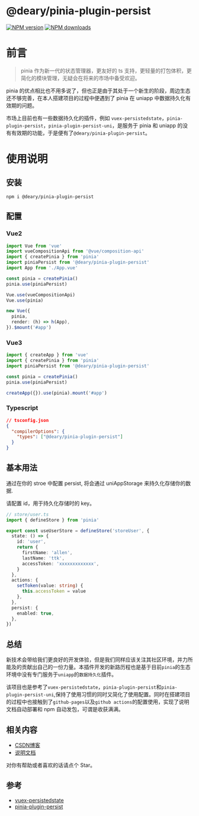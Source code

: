 #  @deary/pinia-plugin-persist

[![NPM version](https://img.shields.io/npm/v/@deary/pinia-plugin-persist?color=a1b858&label=)](https://www.npmjs.com/package/@deary/pinia-plugin-persist)
[![NPM downloads](https://img.shields.io/npm/dm/@deary/pinia-plugin-persist.svg?style=flat)](https://npmjs.com/package/@deary/pinia-plugin-persist)

# 前言

> pinia 作为新一代的状态管理器，更友好的 ts 支持，更轻量的打包体积，更简化的模块管理，无疑会在将来的市场中备受欢迎。

pinia 的优点相比也不用多说了，但也正是由于其处于一个新生的阶段，周边生态还不够完善，在本人搭建项目的过程中便遇到了 pinia 在 uniapp 中数据持久化有效期的问题。

市场上目前也有一些数据持久化的插件，例如 `vuex-persistedstate`，`pinia-plugin-persist`，`pinia-plugin-persist-uni`，是服务于 pinia 和 uniapp 的没有有效期的功能，于是便有了`@deary/pinia-plugin-persist`。

# 使用说明

## 安装

`npm i @deary/pinia-plugin-persist`

## 配置

### Vue2

```typescript
import Vue from 'vue'
import vueCompositionApi from '@vue/composition-api'
import { createPinia } from 'pinia'
import piniaPersist from '@deary/pinia-plugin-persist'
import App from './App.vue'

const pinia = createPinia()
pinia.use(piniaPersist)

Vue.use(vueCompositionApi)
Vue.use(pinia)

new Vue({
  pinia,
  render: (h) => h(App),
}).$mount('#app')
```

### Vue3

```typescript
import { createApp } from 'vue'
import { createPinia } from 'pinia'
import piniaPersist from '@deary/pinia-plugin-persist'

const pinia = createPinia()
pinia.use(piniaPersist)

createApp({}).use(pinia).mount('#app')
```

### Typescript

```json
// tsconfig.json
{
  "compilerOptions": {
    "types": ["@deary/pinia-plugin-persist"]
  }
}
```

## 基本用法

通过在你的 stroe 中配置 persist, 将会通过 uniAppStorage 来持久化存储你的数据.

请配置 id，用于持久化存储时的 key。

```typescript
// store/user.ts
import { defineStore } from 'pinia'

export const useUserStore = defineStore('storeUser', {
  state: () => {
    id: 'user',
    return {
      firstName: 'allen',
      lastName: 'ttk',
      accessToken: 'xxxxxxxxxxxxx',
    }
  },
  actions: {
    setToken(value: string) {
      this.accessToken = value
    },
  },
  persist: {
    enabled: true,
  },
})
```

## 总结

新技术会带给我们更良好的开发体验，但是我们同样应该关注其社区环境，并力所能及的贡献出自己的一份力量。本插件开发的新路历程也是基于目前`pinia`的生态环境中没有专门服务于`uniapp`的`数据持久化`插件。

该项目也是参考了`vuex-persistedstate`，`pinia-plugin-persist`和`pinia-plugin-persist-uni`,保持了使用习惯的同时又简化了使用配置。同时在搭建项目的过程中也接触到了`github-pages`以及`github actions`的配置使用，实现了说明文档自动部署和 npm 自动发包，可谓是收获满满。

## 相关内容

- [CSDN博客](https://deary.blog.csdn.net)
- [说明文档](https://aiyvyang.github.io/@deary/pinia-plugin-persist/)

对你有帮助或者喜欢的话请点个 Star。

## 参考

- [vuex-persistedstate](https://github.com/robinvdvleuten/vuex-persistedstate)
- [pinia-plugin-persist](https://github.com/Seb-L/pinia-plugin-persist)
